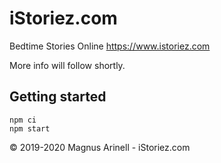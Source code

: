# iStoriez.com

Bedtime Stories Online
https://www.istoriez.com

More info will follow shortly.

## Getting started

`npm ci`  
`npm start`

© 2019-2020 Magnus Arinell - iStoriez.com
